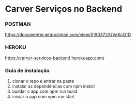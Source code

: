 # Carver Serviços no Backend

### POSTMAN
https://documenter.getpostman.com/view/5190372/UVeKoQ1D

### HEROKU
https://carver-servicos-backend.herokuapp.com/

### Guia de instalação

1. clonar o repo e entrar na pasta 
2. instalar as dependências com npm install
3. buildar o app com npm run build
4. iniciar o app com npm run start

